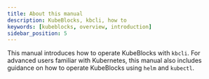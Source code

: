 ```yaml
---
title: About this manual
description: KubeBlocks, kbcli, how to
keywords: [kubeblocks, overview, introduction]
sidebar_position: 5
---
```

This manual introduces how to operate KubeBlocks with `kbcli`. For advanced users familiar with Kubernetes, this manual also includes guidance on how to operate KubeBlocks using `helm` and `kubectl`.
